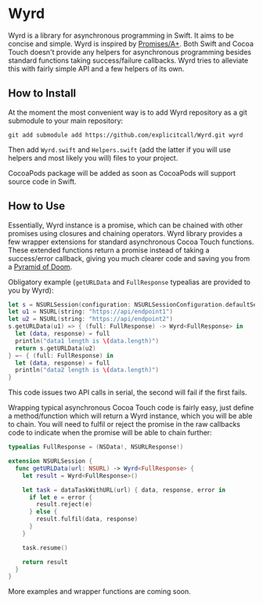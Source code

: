 # Wyrd
Wyrd is a library for asynchronous programming in Swift. It aims to be concise and simple.
Wyrd is inspired by [Promises/A+](http://promisesaplus.com). Both Swift and Cocoa Touch doesn't provide any helpers for asynchronous programming besides standard functions taking success/failure callbacks. Wyrd tries to alleviate this with fairly simple API and a few helpers of its own.


## How to Install
At the moment the most convenient way is to add Wyrd repository as a git submodule to your main repository:

    git add submodule add https://github.com/explicitcall/Wyrd.git wyrd

Then add `Wyrd.swift` and `Helpers.swift` (add the latter if you will use helpers and most likely you will) files to your project.

CocoaPods package will be added as soon as CocoaPods will support source code in Swift.

## How to Use
Essentially, Wyrd instance is a promise, which can be chained with other promises using closures and chaining operators. Wyrd library provides a few wrapper extensions for standard asynchronous Cocoa Touch functions. These extended functions return a promise instead of taking a success/error callback, giving you much clearer code and saving you from a [Pyramid of Doom](http://survivejs.com/common_problems/pyramid.html).

Obligatory example (`getURLData` and `FullResponse` typealias are provided to you by Wyrd):

```swift
let s = NSURLSession(configuration: NSURLSessionConfiguration.defaultSessionConfiguration())
let u1 = NSURL(string: "https://api/endpoint1")
let u2 = NSURL(string: "https://api/endpoint2")
s.getURLData(u1) => { (full: FullResponse) -> Wyrd<FullResponse> in
  let (data, response) = full
  println("data1 length is \(data.length)")
  return s.getURLData(u2)
} =~ { (full: FullResponse) in
  let (data, response) = full
  println("data2 length is \(data.length)")
}
```

This code issues two API calls in serial, the second will fail if the first fails.

Wrapping typical asynchronous Cocoa Touch code is fairly easy, just define a method/function which will return a Wyrd instance, which you will be able to chain. You will need to fulfil or reject the promise in the raw callbacks code to indicate when the promise will be able to chain further:

```swift
typealias FullResponse = (NSData!, NSURLResponse!)

extension NSURLSession {
  func getURLData(url: NSURL) -> Wyrd<FullResponse> {
    let result = Wyrd<FullResponse>()

    let task = dataTaskWithURL(url) { data, response, error in
      if let e = error {
        result.reject(e)
      } else {
        result.fulfil(data, response)
      }
    }

    task.resume()

    return result
  }
}
```

More examples and wrapper functions are coming soon.